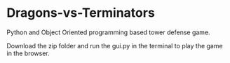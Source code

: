 # Dragons-vs-Terminators
Python and Object Oriented programming based tower defense game.

Download the zip folder and run the gui.py in the terminal to play the game in the browser.
